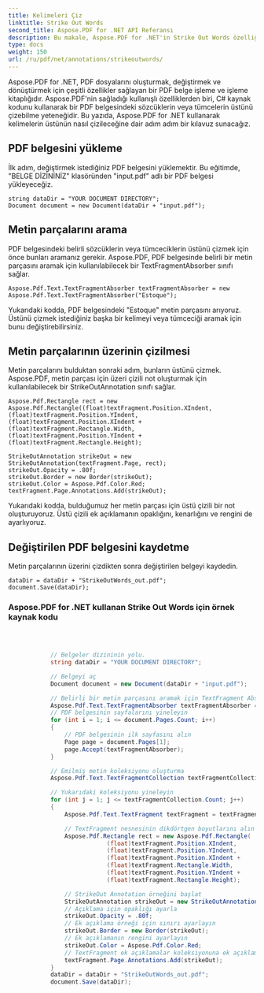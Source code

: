 ```yaml
---
title: Kelimeleri Çiz
linktitle: Strike Out Words
second_title: Aspose.PDF for .NET API Referansı
description: Bu makale, Aspose.PDF for .NET'in Strike Out Words özelliğinin kullanımı için adım adım kılavuz ve açıklamalar içeren adım adım bir kılavuz sunmaktadır.
type: docs
weight: 150
url: /ru/pdf/net/annotations/strikeoutwords/
---
```

Aspose.PDF for .NET, PDF dosyalarını oluşturmak, değiştirmek ve dönüştürmek için çeşitli özellikler sağlayan bir PDF belge işleme ve işleme kitaplığıdır. Aspose.PDF'nin sağladığı kullanışlı özelliklerden biri, C# kaynak kodunu kullanarak bir PDF belgesindeki sözcüklerin veya tümcelerin üstünü çizebilme yeteneğidir. Bu yazıda, Aspose.PDF for .NET kullanarak kelimelerin üstünün nasıl çizileceğine dair adım adım bir kılavuz sunacağız.

## PDF belgesini yükleme
İlk adım, değiştirmek istediğiniz PDF belgesini yüklemektir. Bu eğitimde, "BELGE DİZİNİNİZ" klasöründen "input.pdf" adlı bir PDF belgesi yükleyeceğiz. 

```
string dataDir = "YOUR DOCUMENT DIRECTORY";
Document document = new Document(dataDir + "input.pdf");
```

## Metin parçalarını arama
PDF belgesindeki belirli sözcüklerin veya tümceciklerin üstünü çizmek için önce bunları aramanız gerekir. Aspose.PDF, PDF belgesinde belirli bir metin parçasını aramak için kullanılabilecek bir TextFragmentAbsorber sınıfı sağlar.

```
Aspose.Pdf.Text.TextFragmentAbsorber textFragmentAbsorber = new Aspose.Pdf.Text.TextFragmentAbsorber("Estoque");
```

Yukarıdaki kodda, PDF belgesindeki "Estoque" metin parçasını arıyoruz. Üstünü çizmek istediğiniz başka bir kelimeyi veya tümceciği aramak için bunu değiştirebilirsiniz.

## Metin parçalarının üzerinin çizilmesi
Metin parçalarını bulduktan sonraki adım, bunların üstünü çizmek. Aspose.PDF, metin parçası için üzeri çizili not oluşturmak için kullanılabilecek bir StrikeOutAnnotation sınıfı sağlar. 

```
Aspose.Pdf.Rectangle rect = new Aspose.Pdf.Rectangle((float)textFragment.Position.XIndent, (float)textFragment.Position.YIndent, (float)textFragment.Position.XIndent + (float)textFragment.Rectangle.Width, (float)textFragment.Position.YIndent + (float)textFragment.Rectangle.Height);

StrikeOutAnnotation strikeOut = new StrikeOutAnnotation(textFragment.Page, rect);
strikeOut.Opacity = .80f;
strikeOut.Border = new Border(strikeOut);
strikeOut.Color = Aspose.Pdf.Color.Red;
textFragment.Page.Annotations.Add(strikeOut);
```

Yukarıdaki kodda, bulduğumuz her metin parçası için üstü çizili bir not oluşturuyoruz. Üstü çizili ek açıklamanın opaklığını, kenarlığını ve rengini de ayarlıyoruz.

## Değiştirilen PDF belgesini kaydetme
Metin parçalarının üzerini çizdikten sonra değiştirilen belgeyi kaydedin.

```
dataDir = dataDir + "StrikeOutWords_out.pdf";
document.Save(dataDir);
```

### Aspose.PDF for .NET kullanan Strike Out Words için örnek kaynak kodu


```csharp

            
            
            // Belgeler dizininin yolu.
            string dataDir = "YOUR DOCUMENT DIRECTORY";

            // Belgeyi aç
            Document document = new Document(dataDir + "input.pdf");

            // Belirli bir metin parçasını aramak için TextFragment Absorber örneği oluşturun
            Aspose.Pdf.Text.TextFragmentAbsorber textFragmentAbsorber = new Aspose.Pdf.Text.TextFragmentAbsorber("Estoque");
            // PDF belgesinin sayfalarını yineleyin
            for (int i = 1; i <= document.Pages.Count; i++)
            {
                // PDF belgesinin ilk sayfasını alın
                Page page = document.Pages[1];
                page.Accept(textFragmentAbsorber);
            }

            // Emilmiş metin koleksiyonu oluşturma
            Aspose.Pdf.Text.TextFragmentCollection textFragmentCollection = textFragmentAbsorber.TextFragments;

            // Yukarıdaki koleksiyonu yineleyin
            for (int j = 1; j <= textFragmentCollection.Count; j++)
            {
                Aspose.Pdf.Text.TextFragment textFragment = textFragmentCollection[j];

                // TextFragment nesnesinin dikdörtgen boyutlarını alın
                Aspose.Pdf.Rectangle rect = new Aspose.Pdf.Rectangle(
                            (float)textFragment.Position.XIndent,
                            (float)textFragment.Position.YIndent,
                            (float)textFragment.Position.XIndent +
                            (float)textFragment.Rectangle.Width,
                            (float)textFragment.Position.YIndent +
                            (float)textFragment.Rectangle.Height);

                // StrikeOut Annotation örneğini başlat
                StrikeOutAnnotation strikeOut = new StrikeOutAnnotation(textFragment.Page, rect);
                // Açıklama için opaklığı ayarla
                strikeOut.Opacity = .80f;
                // Ek açıklama örneği için sınırı ayarlayın
                strikeOut.Border = new Border(strikeOut);
                // Ek açıklamanın rengini ayarlayın
                strikeOut.Color = Aspose.Pdf.Color.Red;
                // TextFragment ek açıklamalar koleksiyonuna ek açıklama ekleyin
                textFragment.Page.Annotations.Add(strikeOut);
            }
            dataDir = dataDir + "StrikeOutWords_out.pdf";
            document.Save(dataDir);


        
```
